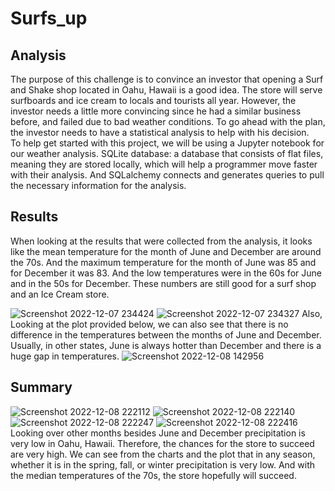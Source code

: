 # Surfs_up

## Analysis
The purpose of this challenge is to convince an investor that opening a Surf and Shake shop located in Oahu, Hawaii is a good idea.  The store will serve surfboards and ice cream to locals and tourists all year. However, the investor needs a little more convincing since he had a similar business before, and failed due to bad weather conditions.  To go ahead with the plan, the investor needs to have a statistical analysis to help with his decision.  
To help get started with this project, we will be using a Jupyter notebook for our weather analysis.  SQLite database: a database that consists of flat files, meaning they are stored locally, which will help a programmer move faster with their analysis.  And SQLalchemy connects and generates queries to pull the necessary information for the analysis.

## Results
When looking at the results that were collected from the analysis, it looks like the mean temperature for the month of June and December are around the 70s.  And the maximum temperature for the month of June was 85 and for December it was 83. And the low temperatures were in the 60s for June and in the 50s for December.  These numbers are still good for a surf shop and an Ice Cream store.

![Screenshot 2022-12-07 234424](https://user-images.githubusercontent.com/114379268/206617327-e1ed9482-163d-4666-bb59-e940cf510d5e.png)
![Screenshot 2022-12-07 234327](https://user-images.githubusercontent.com/114379268/206617341-7f5a9ea7-dae1-4d18-8bc4-5c53917a1df8.png)
Also, Looking at the plot provided below, we can also see that there is no difference in the temperatures between the months of June and December.  Usually, in other states, June is always hotter than December and there is a huge gap in temperatures. ![Screenshot 2022-12-08 142956](https://user-images.githubusercontent.com/114379268/206617373-d158a5df-4c99-4d46-8050-959c684d665a.png)

## Summary
![Screenshot 2022-12-08 222112](https://user-images.githubusercontent.com/114379268/206617616-1facec69-605e-479b-9bd6-ff3a1349cc36.png)
![Screenshot 2022-12-08 222140](https://user-images.githubusercontent.com/114379268/206617641-abd0d415-b7ae-45ad-8a8e-a07f00f529c8.png)
![Screenshot 2022-12-08 222247](https://user-images.githubusercontent.com/114379268/206617655-5f0e6498-f153-42f9-a897-d2a21d98be59.png)
![Screenshot 2022-12-08 222416](https://user-images.githubusercontent.com/114379268/206617660-3116b40e-2495-412e-b296-0eac7b43a1f6.png)
Looking over other months besides June and December precipitation is very low in Oahu, Hawaii.  Therefore, the chances for the store to succeed are very high.  We can see from the charts and the plot that in any season, whether it is in the spring, fall, or winter precipitation is very low.  And with the median temperatures of the 70s, the store hopefully will succeed.
